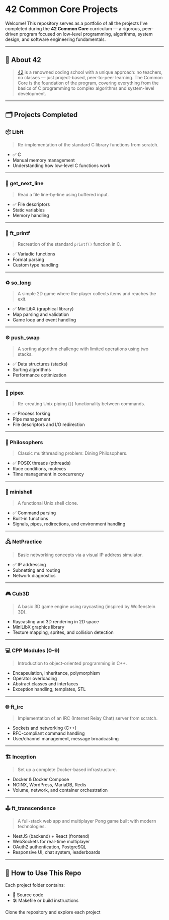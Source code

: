 # 42 Common Core Projects

Welcome! This repository serves as a portfolio of all the projects I've completed during the **42 Common Core** curriculum — a rigorous, peer-driven program
focused on low-level programming, algorithms, system design, and software engineering fundamentals.

---

## 🏫 About 42

> [42](https://42.fr/en/homepage/) is a renowned coding school with a unique approach: no teachers, no classes — just project-based, peer-to-peer learning.
> The Common Core is the foundation of the program, covering everything from the basics of C programming to complex algorithms and system-level development.

---

## 🗂️ Projects Completed

### 📦 Libft
> Re-implementation of the standard C library functions from scratch.

- ✅ C
- Manual memory management
- Understanding how low-level C functions work

---

### 🔁 get_next_line
> Read a file line-by-line using buffered input.

- ✅ File descriptors
- Static variables
- Memory handling

---

### 🧠 ft_printf
> Recreation of the standard `printf()` function in C.

- ✅ Variadic functions
- Format parsing
- Custom type handling

---

### ♻️ so_long
> A simple 2D game where the player collects items and reaches the exit.

- ✅ MiniLibX (graphical library)
- Map parsing and validation
- Game loop and event handling

---

### ⚙️ push_swap
> A sorting algorithm challenge with limited operations using two stacks.

- ✅ Data structures (stacks)
- Sorting algorithms
- Performance optimization

---

### 🧵 pipex
> Re-creating Unix piping (`|`) functionality between commands.

- ✅ Process forking
- Pipe management
- File descriptors and I/O redirection

---

### 🧠 Philosophers
> Classic multithreading problem: Dining Philosophers.

- ✅ POSIX threads (pthreads)
- Race conditions, mutexes
- Time management in concurrency

---

### 📡 minishell
> A functional Unix shell clone.

- ✅ Command parsing
- Built-in functions
- Signals, pipes, redirections, and environment handling

---

### 🖧 NetPractice
> Basic networking concepts via a visual IP address simulator.

- ✅ IP addressing
- Subnetting and routing
- Network diagnostics

---

### 🎮 Cub3D
> A basic 3D game engine using raycasting (inspired by Wolfenstein 3D).

- Raycasting and 3D rendering in 2D space
- MiniLibX graphics library
- Texture mapping, sprites, and collision detection

---

### 💻 CPP Modules (0–9)
> Introduction to object-oriented programming in C++.

- Encapsulation, inheritance, polymorphism
- Operator overloading
- Abstract classes and interfaces
- Exception handling, templates, STL

---

### 🌐 ft_irc
> Implementation of an IRC (Internet Relay Chat) server from scratch.

- Sockets and networking (C++)
- RFC-compliant command handling
- User/channel management, message broadcasting

---

### 🏗️ Inception
> Set up a complete Docker-based infrastructure.

- Docker & Docker Compose
- NGINX, WordPress, MariaDB, Redis
- Volume, network, and container orchestration

---

### 🕹️ ft_transcendence
> A full-stack web app and multiplayer Pong game built with modern technologies.

- NestJS (backend) + React (frontend)
- WebSockets for real-time multiplayer
- OAuth2 authentication, PostgreSQL
- Responsive UI, chat system, leaderboards

---

## 🚀 How to Use This Repo

Each project folder contains:
- 📁 Source code
- 🛠️ Makefile or build instructions

Clone the repository and explore each project
